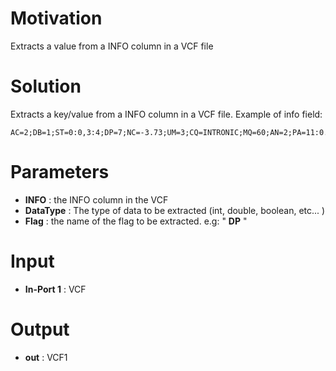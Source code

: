# Motivation #

Extracts a value from a INFO column in a VCF file

# Solution #

Extracts a key/value from a INFO column in a VCF file. Example of info field:

```
AC=2;DB=1;ST=0:0,3:4;DP=7;NC=-3.73;UM=3;CQ=INTRONIC;MQ=60;AN=2;PA=11:0.930&21:0.860&31:0.950;MZ=0;GN=NOC2L;PS=1
```


# Parameters #


  * **INFO** : the INFO column in the VCF
  * **DataType** : The type of data to be extracted (int, double, boolean, etc... )
  * **Flag** : the name of the flag to be extracted. e.g: " **DP** "

# Input #


  * **In-Port 1** : VCF


# Output #


  * **out** : VCF1